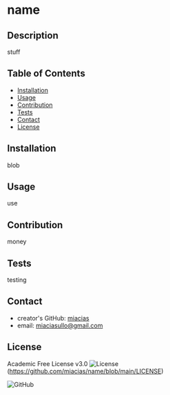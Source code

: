 # name

## Description

  stuff


## Table of Contents
  - [Installation](#installation)
  - [Usage](#usage)
  - [Contribution](#contribution)
  - [Tests](#tests)
  - [Contact](#contact)
  - [License](#license)

## Installation
  
blob



## Usage

  use


## Contribution

  money


## Tests

  testing


## Contact
  - creator's GitHub: [miacias](https://github.com/miacias)
  - email: [miaciasullo@gmail.com](mailto:miaciasullo@gmail.com)


## License
  
Academic Free License v3.0
![License](https://img.shields.io/badge/license-Academic_Free_License_v3.0-blue?logo=github)(https://github.com/miacias/name/blob/main/LICENSE)


![GitHub](https://img.shields.io/github/license/miacias/coding-portfolio?color=blue&logo=github)